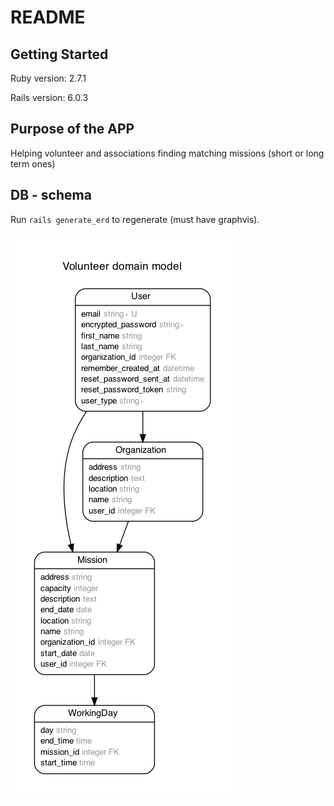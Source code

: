 # README

##  Getting Started

Ruby version: 2.7.1

Rails version: 6.0.3

## Purpose of the APP

Helping volunteer and associations finding matching missions (short or long term ones)

## DB - schema

Run `rails generate_erd` to regenerate (must have graphvis).

![](/app/assets/images/erd.png)

